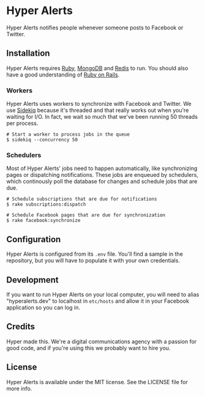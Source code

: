 # Hyper Alerts

Hyper Alerts notifies people whenever someone posts to Facebook or Twitter.

## Installation

Hyper Alerts requires [Ruby](https://www.ruby-lang.org/en/), [MongoDB](http://www.mongodb.org/) and [Redis](http://redis.io/) to
run. You should also have a good understanding of [Ruby on Rails](http://rubyonrails.org/).

### Workers

Hyper Alerts uses workers to synchronize with Facebook and Twitter. We use [Sidekiq](http://sidekiq.org/) because it's threaded
and that really works out when you're waiting for I/O. In fact, we wait so much that we've been running 50 threads per process.

    # Start a worker to process jobs in the queue
    $ sidekiq --concurrency 50

### Schedulers

Most of Hyper Alerts' jobs need to happen automatically, like synchronizing pages or dispatching notifications. These jobs
are enqueued by schedulers, which continously poll the database for changes and schedule jobs that are due.

    # Schedule subscriptions that are due for notifications
    $ rake subscriptions:dispatch

    # Schedule Facebook pages that are due for synchronization
    $ rake facebook:synchronize

## Configuration

Hyper Alerts is configured from its `.env` file. You'll find a sample in the repository, but you will have to populate it
with your own credentials.

## Development

If you want to run Hyper Alerts on your local computer, you will need to alias "hyperalerts.dev" to localhost in
`etc/hosts` and allow it in your Facebook application so you can log in.

## Credits

Hyper made this. We're a digital communications agency with a passion for good code, and if you're using this we probably want to hire you.

## License

Hyper Alerts is available under the MIT license. See the LICENSE file for more info.
